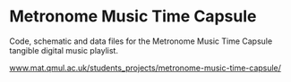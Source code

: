 # Metronome Music Time Capsule
Code, schematic and data files for the Metronome Music Time Capsule tangible digital music playlist.

www.mat.qmul.ac.uk/students_projects/metronome-music-time-capsule/
